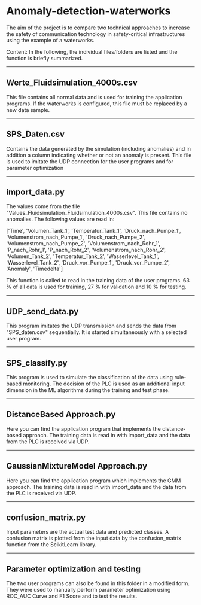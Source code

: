 # Anomaly-detection-waterworks

The aim of the project is to compare two technical approaches to increase the safety of communication technology in safety-critical infrastructures using the example of a waterworks. 

Content:
In the following, the individual files/folders are listed and the function is briefly summarized.

-------------------------------
Werte_Fluidsimulation_4000s.csv
-------------------------------
This file contains all normal data and is used for training the application programs.
If the waterworks is configured, this file must be replaced by a new data sample.

-------------
SPS_Daten.csv
-------------
Contains the data generated by the simulation (including anomalies) and in addition a column indicating whether or not an anomaly is present.
This file is used to imitate the UDP connection for the user programs and for parameter optimization

--------------
import_data.py
--------------
The values come from the file "Values_Fluidsimulation_Fluidsimulation_4000s.csv".
This file contains no anomalies.
The following values are read in:

['Time', 'Volumen_Tank_1', 'Temperatur_Tank_1', 'Druck_nach_Pumpe_1',
 'Volumenstrom_nach_Pumpe_1', 
'Druck_nach_Pumpe_2', 'Volumenstrom_nach_Pumpe_2', 'Volumenstrom_nach_Rohr_1', 'P_nach_Rohr_1', 'P_nach_Rohr_2', 'Volumenstrom_nach_Rohr_2',
'Volumen_Tank_2', 'Temperatur_Tank_2',  'Wasserlevel_Tank_1', 'Wasserlevel_Tank_2', 'Druck_vor_Pumpe_1',
'Druck_vor_Pumpe_2',
  'Anomaly',
 'Timedelta']

This function is called to read in the training data of the user programs.
63 % of all data is used for training, 27 % for validation and 10 % for testing.

-----------------
UDP_send_data.py
-----------------
This program imitates the UDP transmission and sends the data from "SPS_daten.csv" sequentially.
It is started simultaneously with a selected user program.

-----------------
SPS_classify.py
-----------------
This program is used to simulate the classification of the data using rule-based monitoring.
The decision of the PLC is used as an additional input dimension in the ML algorithms during the training and test phase.

------------------------
DistanceBased Approach.py
------------------------
Here you can find the application program that implements the distance-based approach.
The training data is read in with import_data and the data from the PLC is received via UDP.

---------------------------------
GaussianMixtureModel Approach.py
---------------------------------
Here you can find the application program which implements the GMM approach.
The training data is read in with import_data and the data from the PLC is received via UDP.

-------------------
confusion_matrix.py
-------------------
Input parameters are the actual test data and predicted classes. 
A confusion matrix is plotted from the input data by the confusion_matrix function from the ScikitLearn library.

-------------------------------
Parameter optimization and testing
-------------------------------
The two user programs can also be found in this folder in a modified form.
They were used to manually perform parameter optimization using ROC_AUC Curve and F1 Score and to test the results.
